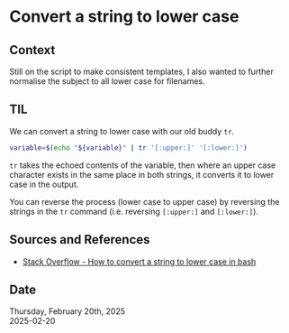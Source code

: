 # Convert a string to lower case

## Context
Still on the script to make consistent templates, I also wanted to further normalise the subject to all lower case for filenames. 

## TIL
We can convert a string to lower case with our old buddy `tr`.

```bash
variable=$(echo "${variable}" | tr '[:upper:]' '[:lower:]')
```

`tr` takes the echoed contents of the variable, then where an upper case character exists in the same place in both strings, it converts it to lower case in the output. 

You can reverse the process (lower case to upper case) by reversing the strings in the `tr` command (i.e. reversing `[:upper:]` and `[:lower:]`).

## Sources and References
* [Stack Overflow - How to convert a string to lower case in bash](https://stackoverflow.com/questions/2264428/how-to-convert-a-string-to-lower-case-in-bash)

## Date
Thursday, February 20th, 2025  
2025-02-20 
